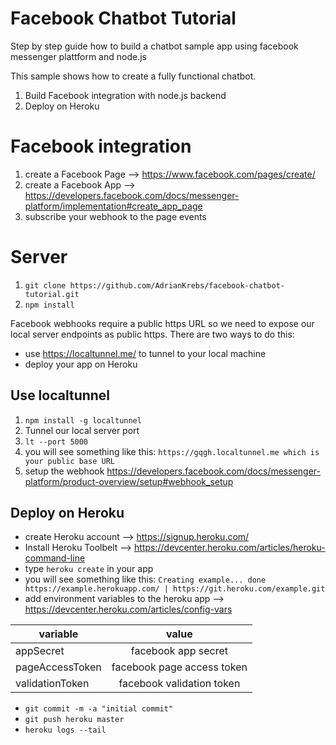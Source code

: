 # Facebook Chatbot Tutorial
Step by step guide how to build a chatbot sample app using facebook messenger plattform and node.js

This sample shows how to create a fully functional chatbot.

1. Build Facebook integration with node.js backend
2. Deploy on Heroku

# Facebook integration

1. create a Facebook Page --> https://www.facebook.com/pages/create/
2. create a Facebook App  --> https://developers.facebook.com/docs/messenger-platform/implementation#create_app_page
3. subscribe your webhook to the page events

# Server
1. `git clone https://github.com/AdrianKrebs/facebook-chatbot-tutorial.git`
2. `npm install`

Facebook webhooks require a public https URL so we need to expose our local server endpoints as public https.
There are two ways to do this:
- use https://localtunnel.me/ to tunnel to your local machine
- deploy your app on Heroku

## Use localtunnel
1. `npm install -g localtunnel`
2. Tunnel our local server port
3. `lt --port 5000`
4. you will see something like this: `https://gqgh.localtunnel.me which is your public base URL`
6. setup the webhook https://developers.facebook.com/docs/messenger-platform/product-overview/setup#webhook_setup




## Deploy on Heroku
* create Heroku account --> https://signup.heroku.com/
* Install Heroku Toolbelt --> https://devcenter.heroku.com/articles/heroku-command-line
* type `heroku create` in your app
* you will see something like this: `Creating example... done
https://example.herokuapp.com/ | https://git.heroku.com/example.git`
* add environment variables to the heroku app --> https://devcenter.heroku.com/articles/config-vars

| variable        |value                        |
| -------------   |:-------------:              |
| appSecret       | facebook app secret         |
| pageAccessToken | facebook page access token  |
| validationToken | facebook validation token   |

* `git commit -m -a "initial commit" `
* `git push heroku master`
* `heroku logs --tail`

